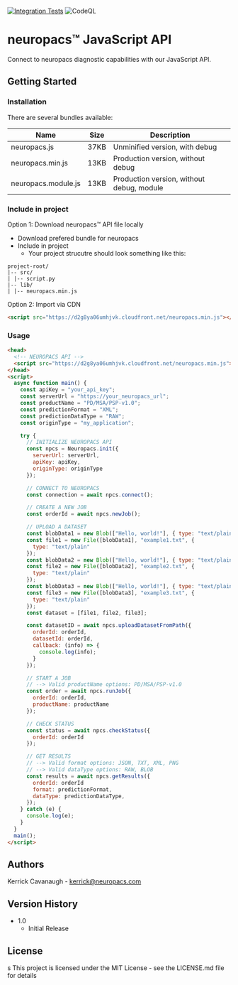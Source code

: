 [![Integration Tests](https://github.com/neuropacs/neuropacs-js-api/actions/workflows/ci.yaml/badge.svg?branch=main)](https://github.com/neuropacs/neuropacs-js-api/actions/workflows/ci.yaml)
![CodeQL](https://github.com/neuropacs/neuropacs-js-api/actions/workflows/codeql-analysis.yml/badge.svg)

# neuropacs™ JavaScript API

Connect to neuropacs diagnostic capabilities with our JavaScript API.

## Getting Started

### Installation

There are several bundles available:

| Name                | Size | Description                               |
| ------------------- | ---- | ----------------------------------------- |
| neuropacs.js        | 37KB | Unminified version, with debug            |
| neuropacs.min.js    | 13KB | Production version, without debug         |
| neuropacs.module.js | 13KB | Production version, without debug, module |

### Include in project

Option 1: Download neuropacs™ API file locally

- Download prefered bundle for neuropacs
- Include in project
  - Your project strucutre should look something like this:

```
project-root/
|-- src/
| |-- script.py
|-- lib/
| |-- neuropacs.min.js
```

Option 2: Import via CDN

```html
<script src="https://d2g8ya06umhjvk.cloudfront.net/neuropacs.min.js"></script>
```

### Usage

```html
<head>
  <!-- NEUROPACS API -->
  <script src="https://d2g8ya06umhjvk.cloudfront.net/neuropacs.min.js"></script>
</head>
<script>
  async function main() {
    const apiKey = "your_api_key";
    const serverUrl = "https://your_neuropacs_url";
    const productName = "PD/MSA/PSP-v1.0";
    const predictionFormat = "XML";
    const predictionDataType = "RAW";
    const originType = "my_application";

    try {
      // INITIALIZE NEUROPACS API
      const npcs = Neuropacs.init({
        serverUrl: serverUrl,
        apiKey: apiKey,
        originType: originType
      });

      // CONNECT TO NEUROPACS
      const connection = await npcs.connect();

      // CREATE A NEW JOB
      const orderId = await npcs.newJob();

      // UPLOAD A DATASET
      const blobData1 = new Blob(["Hello, world!"], { type: "text/plain" });
      const file1 = new File([blobData1], "example1.txt", {
        type: "text/plain"
      });
      const blobData2 = new Blob(["Hello, world!"], { type: "text/plain" });
      const file2 = new File([blobData2], "example2.txt", {
        type: "text/plain"
      });
      const blobData3 = new Blob(["Hello, world!"], { type: "text/plain" });
      const file3 = new File([blobData3], "example3.txt", {
        type: "text/plain"
      });
      const dataset = [file1, file2, file3];

      const datasetID = await npcs.uploadDatasetFromPath({
        orderId: orderId,
        datasetId: orderId,
        callback: (info) => {
          console.log(info);
        }
      });

      // START A JOB
      // --> Valid productName options: PD/MSA/PSP-v1.0
      const order = await npcs.runJob({
        orderId: orderId,
        productName: productName
      });

      // CHECK STATUS
      const status = await npcs.checkStatus({
        orderId: orderId
      });

      // GET RESULTS
      // --> Valid format options: JSON, TXT, XML, PNG
      // --> Valid dataType options: RAW, BLOB
      const results = await npcs.getResults({
        orderId: orderId
        format: predictionFormat,
        dataType: predictionDataType,
      });
    } catch (e) {
      console.log(e);
    }
  }
  main();
</script>
```

## Authors

Kerrick Cavanaugh - kerrick@neuropacs.com

## Version History

- 1.0
  - Initial Release

## License

s
This project is licensed under the MIT License - see the LICENSE.md file for details
